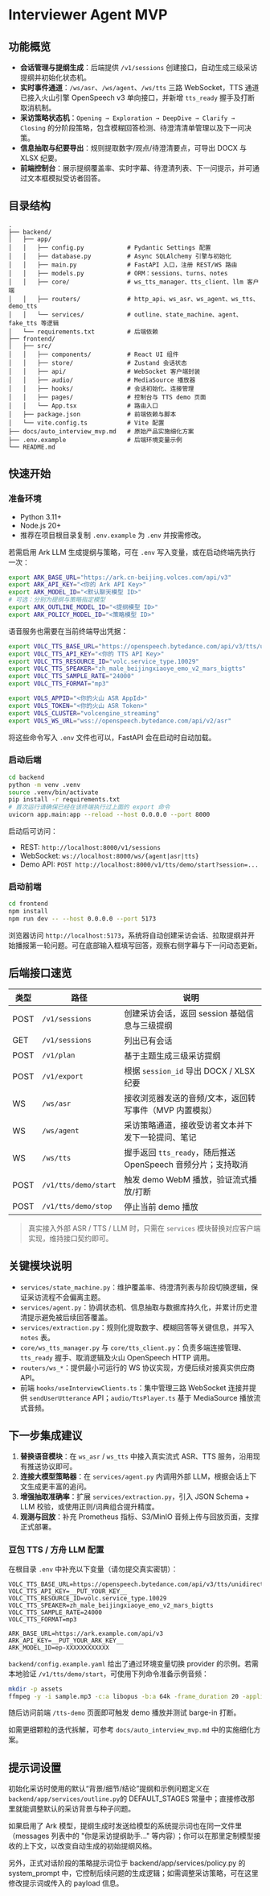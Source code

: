 # Interviewer Agent MVP

## 功能概览

- **会话管理与提纲生成**：后端提供 `/v1/sessions` 创建接口，自动生成三级采访提纲并初始化状态机。
- **实时事件通道**：`/ws/asr`、`/ws/agent`、`/ws/tts` 三路 WebSocket，TTS 通道已接入火山引擎 OpenSpeech v3 单向接口，并新增 `tts_ready` 握手及打断取消机制。
- **采访策略状态机**：`Opening → Exploration → DeepDive → Clarify → Closing` 的分阶段策略，包含模糊回答检测、待澄清清单管理以及下一问决策。
- **信息抽取与纪要导出**：规则提取数字/观点/待澄清要点，可导出 DOCX 与 XLSX 纪要。
- **前端控制台**：展示提纲覆盖率、实时字幕、待澄清列表、下一问提示，并可通过文本框模拟受访者回答。

## 目录结构

```
.
├── backend/
│   ├── app/
│   │   ├── config.py            # Pydantic Settings 配置
│   │   ├── database.py          # Async SQLAlchemy 引擎与初始化
│   │   ├── main.py              # FastAPI 入口，注册 REST/WS 路由
│   │   ├── models.py            # ORM：sessions、turns、notes
│   │   ├── core/                # ws_tts_manager、tts_client、llm 客户端
│   │   ├── routers/             # http_api、ws_asr、ws_agent、ws_tts、demo_tts
│   │   └── services/            # outline、state_machine、agent、fake_tts 等逻辑
│   └── requirements.txt         # 后端依赖
├── frontend/
│   ├── src/
│   │   ├── components/          # React UI 组件
│   │   ├── store/               # Zustand 会话状态
│   │   ├── api/                 # WebSocket 客户端封装
│   │   ├── audio/               # MediaSource 播放器
│   │   ├── hooks/               # 会话初始化、连接管理
│   │   ├── pages/               # 控制台与 TTS demo 页面
│   │   └── App.tsx              # 路由入口
│   ├── package.json             # 前端依赖与脚本
│   └── vite.config.ts           # Vite 配置
├── docs/auto_interview_mvp.md   # 原始产品实施细化方案
├── .env.example                 # 后端环境变量示例
└── README.md
```

## 快速开始

### 准备环境

- Python 3.11+
- Node.js 20+
- 推荐在项目根目录复制 `.env.example` 为 `.env` 并按需修改。

若需启用 Ark LLM 生成提纲与策略，可在 `.env` 写入变量，或在启动终端先执行一次：

```bash
export ARK_BASE_URL="https://ark.cn-beijing.volces.com/api/v3"
export ARK_API_KEY="<你的 Ark API Key>"
export ARK_MODEL_ID="<默认聊天模型 ID>"
# 可选：分别为提纲与策略指定模型
export ARK_OUTLINE_MODEL_ID="<提纲模型 ID>"
export ARK_POLICY_MODEL_ID="<策略模型 ID>"
```

语音服务也需要在当前终端导出凭据：

```bash
export VOLC_TTS_BASE_URL="https://openspeech.bytedance.com/api/v3/tts/unidirectional"
export VOLC_TTS_API_KEY="<你的 TTS API Key>"
export VOLC_TTS_RESOURCE_ID="volc.service_type.10029"
export VOLC_TTS_SPEAKER="zh_male_beijingxiaoye_emo_v2_mars_bigtts"
export VOLC_TTS_SAMPLE_RATE="24000"
export VOLC_TTS_FORMAT="mp3"

export VOLS_APPID="<你的火山 ASR AppId>"
export VOLS_TOKEN="<你的火山 ASR Token>"
export VOLS_CLUSTER="volcengine_streaming"
export VOLS_WS_URL="wss://openspeech.bytedance.com/api/v2/asr"
```

将这些命令写入 `.env` 文件也可以，FastAPI 会在启动时自动加载。

### 启动后端

```bash
cd backend
python -m venv .venv
source .venv/bin/activate
pip install -r requirements.txt
# 首次运行请确保已经在该终端执行过上面的 export 命令
uvicorn app.main:app --reload --host 0.0.0.0 --port 8000
```

启动后可访问：

- REST: `http://localhost:8000/v1/sessions`
- WebSocket: `ws://localhost:8000/ws/{agent|asr|tts}`
- Demo API: `POST http://localhost:8000/v1/tts/demo/start?session=...`

### 启动前端

```bash
cd frontend
npm install
npm run dev -- --host 0.0.0.0 --port 5173
```

浏览器访问 `http://localhost:5173`，系统将自动创建采访会话、拉取提纲并开始播报第一轮问题。可在底部输入框填写回答，观察右侧字幕与下一问动态更新。

## 后端接口速览

| 类型 | 路径 | 说明 |
|------|------|------|
| POST | `/v1/sessions` | 创建采访会话，返回 session 基础信息与三级提纲 |
| GET  | `/v1/sessions` | 列出已有会话 |
| POST | `/v1/plan` | 基于主题生成三级采访提纲 |
| POST | `/v1/export` | 根据 `session_id` 导出 DOCX / XLSX 纪要 |
| WS   | `/ws/asr` | 接收浏览器发送的音频/文本，返回转写事件（MVP 内置模拟） |
| WS   | `/ws/agent` | 采访策略通道，接收受访者文本并下发下一轮提问、笔记 |
| WS   | `/ws/tts` | 握手返回 `tts_ready`，随后推送 OpenSpeech 音频分片；支持取消 |
| POST | `/v1/tts/demo/start` | 触发 demo WebM 播放，验证流式播放/打断 |
| POST | `/v1/tts/demo/stop` | 停止当前 demo 播放 |

> 真实接入外部 ASR / TTS / LLM 时，只需在 `services` 模块替换对应客户端实现，维持接口契约即可。

## 关键模块说明

- `services/state_machine.py`：维护覆盖率、待澄清列表与阶段切换逻辑，保证采访流程不会偏离主题。
- `services/agent.py`：协调状态机、信息抽取与数据库持久化，并累计历史澄清提示避免被后续回答覆盖。
- `services/extraction.py`：规则化提取数字、模糊回答等关键信息，并写入 `notes` 表。
- `core/ws_tts_manager.py` 与 `core/tts_client.py`：负责多端连接管理、`tts_ready` 握手、取消逻辑及火山 OpenSpeech HTTP 调用。
- `routers/ws_*`：提供最小可运行的 WS 协议实现，方便后续对接真实供应商 API。
- 前端 `hooks/useInterviewClients.ts`：集中管理三路 WebSocket 连接并提供 `sendUserUtterance` API；`audio/TtsPlayer.ts` 基于 MediaSource 播放流式音频。

## 下一步集成建议

1. **替换语音模块**：在 `ws_asr` / `ws_tts` 中接入真实流式 ASR、TTS 服务，沿用现有推送协议即可。
2. **连接大模型策略器**：在 `services/agent.py` 内调用外部 LLM，根据会话上下文生成更丰富的追问。
3. **增强抽取准确率**：扩展 `services/extraction.py`，引入 JSON Schema + LLM 校验，或使用正则/词典组合提升精度。
4. **观测与回放**：补充 Prometheus 指标、S3/MinIO 音频上传与回放页面，支撑正式部署。

### 豆包 TTS / 方舟 LLM 配置

在根目录 `.env` 中补充以下变量（请勿提交真实密钥）：

```
VOLC_TTS_BASE_URL=https://openspeech.bytedance.com/api/v3/tts/unidirectional
VOLC_TTS_API_KEY=__PUT_YOUR_KEY__
VOLC_TTS_RESOURCE_ID=volc.service_type.10029
VOLC_TTS_SPEAKER=zh_male_beijingxiaoye_emo_v2_mars_bigtts
VOLC_TTS_SAMPLE_RATE=24000
VOLC_TTS_FORMAT=mp3

ARK_BASE_URL=https://ark.example.com/api/v3
ARK_API_KEY=__PUT_YOUR_ARK_KEY__
ARK_MODEL_ID=ep-XXXXXXXXXXXX
```

`backend/config.example.yaml` 给出了通过环境变量切换 provider 的示例。若需本地验证 `/v1/tts/demo/start`，可使用下列命令准备示例音频：

```bash
mkdir -p assets
ffmpeg -y -i sample.mp3 -c:a libopus -b:a 64k -frame_duration 20 -application voip assets/demo_tts.webm
```

随后访问前端 `/tts-demo` 页面即可触发 demo 播放并测试 barge-in 打断。

如需更细颗粒的迭代拆解，可参考 `docs/auto_interview_mvp.md` 中的实施细化方案。

## 提示词设置
初始化采访时使用的默认“背景/细节/结论”提纲和示例问题定义在 `backend/app/services/outline.py`的 DEFAULT_STAGES 常量中；直接修改那里就能调整默认的采访背景与种子问题。

如果启用了 Ark 模型，提纲生成时发送给模型的系统提示词也在同一文件里（messages 列表中的 "你是采访提纲助手..." 等内容）；你可以在那里定制模型接收的上下文，以改变自动生成的初始提纲风格。

另外，正式对话阶段的策略提示词位于 backend/app/services/policy.py 的 system_prompt 中，它控制后续问题的生成逻辑；如需调整采访策略，可在这里修改提示词或传入的 payload 信息。